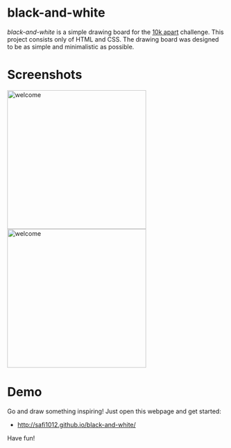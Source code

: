 # black-and-white
*black-and-white* is a simple drawing board for the <a href="https://a-k-apart.com/" target="_blank">10k apart</a> challenge. 
This project consists only of HTML and CSS. The drawing board was designed to be as simple and minimalistic as possible.


# Screenshots

<img src="https://cloud.githubusercontent.com/assets/3514796/18052200/36f064f2-6df9-11e6-9c9b-56394b5a626a.png" 
alt="welcome" width="320px" height="auto">
<img src="https://cloud.githubusercontent.com/assets/3514796/18052199/36ef2e7a-6df9-11e6-8246-d5a4efb0dc96.png" 
alt="welcome" width="320px" height="auto">


# Demo

Go and draw something inspiring! Just open this webpage and get started:

* <a href="http://safi1012.github.io/black-and-white/" target="_blank">http://safi1012.github.io/black-and-white/</a>

Have fun!

